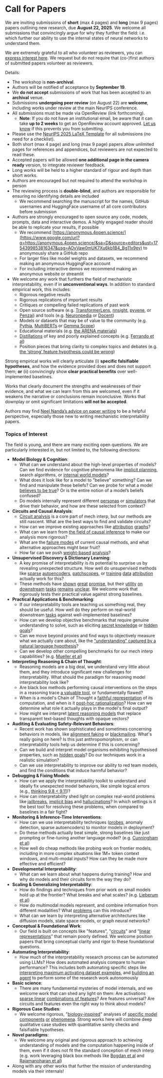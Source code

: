 # Call for Papers
We are inviting submissions of **short** (max 4 pages) and **long** (max 9 pages) papers outlining new research, due **August 22, 2025**. We welcome all submissions that convincingly argue for why they further the field: i.e. which further our ability to use the internal states of neural networks to understand them. 

We are extremely grateful to all who volunteer as reviewers, you can [express interest here](https://www.google.com/url?q=https://docs.google.com/forms/d/e/1FAIpQLSdiw1SJllzoTz_nqzDTzTOGb9DV3W_truQyh-WvYj_QGIi7Mg/viewform?usp%3Ddialog&sa=D&source=editors&ust=1754399853812066&usg=AOvVaw390Go1MlsPTX78wt5voYtD). We request but do not require that (co-)first authors of submitted papers volunteer as reviewers. 

Details: 
* The workshop is **non-archival**.
* Authors will be notified of acceptance by **September 19**.
* We **do not accept** submissions of work that has been accepted to an **archival** venue.
* Submissions **undergoing peer review** (on August 22) are **welcome**, including works under review at the main NeurIPS conference.
* All submissions must be made via OpenReview (link forthcoming).
  * **Note**: If you do not have an institutional email, be aware that it can take **up to 2 weeks** to get an OpenReview account approved. [Let us know](mailto:neurips2025@mechinterpworkshop.com) if this prevents you from submitting.
* Please use the [NeurIPS 2025 LaTeX Template](https://www.google.com/url?q=https://media.neurips.cc/Conferences/NeurIPS2025/Styles.zip&sa=D&source=editors&ust=1754399853814322&usg=AOvVaw36qmIsbbvASK63EwSso2G9) for all submissions (no need for a checklist).
* Both short (max 4 page) and long (max 9 page) papers allow unlimited pages for references and appendices, but reviewers are not expected to read these.
* Accepted papers will be allowed **one additional page in the camera ready** version, to integrate reviewer feedback.
* Long works will be held to a higher standard of rigour and depth than short works.
* Authors are encouraged but not required to attend the workshop in person
* The reviewing process is **double-blind**, and authors are responsible for ensuring no identifying details are included
  * We recommend searching the manuscript for the names, GitHub usernames and HuggingFace username of all core contributors before submission
* Authors are strongly encouraged to open source any code, models, prompts, data and interactive demos. A highly engaged reader should be able to replicate your results, if possible
  * We recommend [https://anonymous.4open.science/](https://www.google.com/url?q=https://anonymous.4open.science/&sa=D&source=editors&ust=1754399853816347&usg=AOvVaw0mUK7Xu6kb1B4_Bg11x9ev) to anonymously share a GitHub repo
  * For larger files like model weights and datasets, we recommend making an anonymous HuggingFace account
  * For including interactive demos we recommend making an anonymous website or streamlit
* We welcome any work that furthers the field of mechanistic interpretability, even if in **unconventional ways**. In addition to standard empirical work, this includes:
  * Rigorous negative results
  * Rigorous replications of important results
  * Critiques or compelling failed replications of past work
  * Open source software (e.g. [TransformerLens](https://www.google.com/url?q=https://github.com/neelnanda-io/TransformerLens&sa=D&source=editors&ust=1754399853817692&usg=AOvVaw3qxxr0lg_cXEtoPi910tk_), [nnsight](https://www.google.com/url?q=https://github.com/ndif-team/nnsight&sa=D&source=editors&ust=1754399853817807&usg=AOvVaw1dXpztBedSQQ4U1bhvwXHE), [pyvene](https://www.google.com/url?q=https://github.com/stanfordnlp/pyvene/tree/main/pyvene/models/mlp&sa=D&source=editors&ust=1754399853817948&usg=AOvVaw0w1mFObuU0Xgyt-6OqOwu2), or [Penzai](https://www.google.com/url?q=https://github.com/google-deepmind/penzai&sa=D&source=editors&ust=1754399853818128&usg=AOvVaw2i6p6xyRTDZQIXEGTeB_KG)) and tools (e.g. [Neuronpedia](https://www.google.com/url?q=http://neuronpedia.org&sa=D&source=editors&ust=1754399853818312&usg=AOvVaw3xpsYqFwTssjp2JpuGy7dU) or [Docent](https://www.google.com/url?q=https://transluce.org/introducing-docent&sa=D&source=editors&ust=1754399853818448&usg=AOvVaw2zrIVFpHC-7-pw6GEuv6hs))
  * Models or datasets that may be of value to the community (e.g. [Pythia](https://www.google.com/url?q=https://arxiv.org/abs/2304.01373&sa=D&source=editors&ust=1754399853818811&usg=AOvVaw3hAfVPnAexrxLBvSyx6PcA), [MultiBERTs](https://www.google.com/url?q=https://arxiv.org/abs/2106.16163&sa=D&source=editors&ust=1754399853818938&usg=AOvVaw0qUgpqzCaxw4aluvrkonwf) or [Gemma Scope](https://www.google.com/url?q=https://arxiv.org/abs/2408.05147&sa=D&source=editors&ust=1754399853819052&usg=AOvVaw3xl2lFr9mSN5n4rjmjygKe))
  * Educational materials (e.g. [the ARENA materials](https://www.google.com/url?q=https://arena3-chapter1-transformer-interp.streamlit.app/&sa=D&source=editors&ust=1754399853819385&usg=AOvVaw1BnoOtKbRokdslYuL2ItXI))
  * [Distillations](https://www.google.com/url?q=https://distill.pub/2017/research-debt/&sa=D&source=editors&ust=1754399853819684&usg=AOvVaw1W2hE_5RB2IJbkSEJtrEjr) of key and poorly explained concepts (e.g. [Ferrando et al](https://www.google.com/url?q=https://arxiv.org/abs/2405.00208&sa=D&source=editors&ust=1754399853819991&usg=AOvVaw2noSditgJptOhiEISR9VLR))
  * Position pieces that bring clarity to complex topics and debates (e.g. [the ‘strong’ feature hypothesis could be wrong](https://www.google.com/url?q=https://www.alignmentforum.org/posts/tojtPCCRpKLSHBdpn/the-strong-feature-hypothesis-could-be-wrong&sa=D&source=editors&ust=1754399853820554&usg=AOvVaw25DNzc0Tye5Hz_0aURowXm))

Strong empirical works will clearly articulate (i) **specific falsifiable hypotheses**, and how the evidence provided does and does not support them; **or** (ii) convincingly show **clear practical benefits** over well-implemented baselines. 

Works that clearly document the strengths and weaknesses of their evidence, and what we can learn from this are welcomed, even if it weakens the narrative or conclusions remain inconclusive. Works that downplay or omit significant limitations **will not be accepted**. 

Authors may find [Neel Nanda’s advice on paper writing](https://www.google.com/url?q=https://www.alignmentforum.org/posts/eJGptPbbFPZGLpjsp/highly-opinionated-advice-on-how-to-write-ml-papers&sa=D&source=editors&ust=1754399853822699&usg=AOvVaw06JMrIfkA5KTRmHlmVC9vK) to be a helpful perspective, especially those new to writing mechanistic interpretability papers. 
### Topics of Interest
The field is young, and there are many exciting open questions. We are particularly interested in, but not limited to, the following directions: 
* **Model Biology & Cognition**:
  * What can we understand about the high-level properties of models? Can we find evidence for cognitive phenomena like [implicit planning](https://www.google.com/url?q=https://transformer-circuits.pub/2025/attribution-graphs/biology.html%23dives-poems&sa=D&source=editors&ust=1754399853824011&usg=AOvVaw0-RPxKIZvLeswgQwiCDPK7), search algorithms, or [internal world models](https://www.google.com/url?q=https://arxiv.org/abs/2210.13382&sa=D&source=editors&ust=1754399853824218&usg=AOvVaw1UUIBMBlo4dT7AUfSBdAiC)?
  * What does it look like for a model to "believe" something? Can we find and manipulate these beliefs? Can we probe for what a model [believes to be true](https://www.google.com/url?q=https://arxiv.org/abs/2310.06824&sa=D&source=editors&ust=1754399853824701&usg=AOvVaw22Fr4yWHrVhiQjR6znxE0P)? Or is the entire notion of a model’s beliefs confused?
  * Do models internally represent different [personas](https://www.google.com/url?q=https://arxiv.org/abs/2406.12094&sa=D&source=editors&ust=1754399853825037&usg=AOvVaw2KYF5uupB8JChZ6sGk-Bip) or [simulators](https://www.google.com/url?q=https://www.nature.com/articles/s41586-023-06647-8&sa=D&source=editors&ust=1754399853825168&usg=AOvVaw3ZGviJYzrrj3BfuYkszma7) that drive their behavior, and how are these selected from context?
* **Circuits and Causal Analysis**:
  * [Circuit analysis](https://www.google.com/url?q=https://distill.pub/2020/circuits/zoom-in/&sa=D&source=editors&ust=1754399853825555&usg=AOvVaw0C0ElVuBVw75DrCCxPL1fk) is a core part of mech interp, but our methods are still nascent. What are the best ways to find and validate circuits?
  * How can we improve existing approaches like [attribution](https://www.google.com/url?q=https://arxiv.org/abs/2406.11944&sa=D&source=editors&ust=1754399853826028&usg=AOvVaw2fy-XaBm4SyGWxY0TXjFIx) [graphs](https://www.google.com/url?q=https://transformer-circuits.pub/2025/attribution-graphs/methods.html&sa=D&source=editors&ust=1754399853826165&usg=AOvVaw0kgYAbij95ei3eIE3OoObb)?
  * What can we learn from [the field of causal inference](https://www.google.com/url?q=https://arxiv.org/abs/2407.04690&sa=D&source=editors&ust=1754399853826389&usg=AOvVaw1OlxoijZDxKtX-hfhfiyI8) to make our analysis more rigorous?
  * What are the [failure modes](https://www.google.com/url?q=https://arxiv.org/abs/2307.15771&sa=D&source=editors&ust=1754399853826649&usg=AOvVaw3W6t-Tb-0VDnrbaWrZEZg8) of current causal methods, and what alternative approaches might bear fruit?
  * How far can we push [weight-based](https://www.google.com/url?q=https://arxiv.org/abs/2301.05217&sa=D&source=editors&ust=1754399853826957&usg=AOvVaw0ZhGXSx8z0gcWUC0JUhNq4) [analysis](https://www.google.com/url?q=https://arxiv.org/abs/2410.08417&sa=D&source=editors&ust=1754399853827069&usg=AOvVaw1xvkWh_L92HlZgGkQuvknx)?
* **Unsupervised Discovery & Dictionary Learning**:
  * A key promise of interpretability is its potential to surprise us by revealing unexpected structure. How well do unsupervised methods like [sparse](https://www.google.com/url?q=https://arxiv.org/abs/2103.15949&sa=D&source=editors&ust=1754399853827602&usg=AOvVaw3eJ8aoI8zjeKYjR-fYbTxD) [autoencoders](https://www.google.com/url?q=https://transformer-circuits.pub/2023/monosemantic-features&sa=D&source=editors&ust=1754399853827741&usg=AOvVaw0cQmU_np4hRO3mkuDsxmmc), [patch](https://www.google.com/url?q=https://arxiv.org/abs/2401.06102&sa=D&source=editors&ust=1754399853827848&usg=AOvVaw3iWydfMJa87raM517mPORz)[scopes](https://www.google.com/url?q=https://arxiv.org/abs/2403.10949v2&sa=D&source=editors&ust=1754399853827935&usg=AOvVaw2pmYjn3GHZNdpYHZlNxP4z), or [training](https://www.google.com/url?q=https://proceedings.mlr.press/v70/koh17a?ref%3Dhttps://githubhelp.com&sa=D&source=editors&ust=1754399853828080&usg=AOvVaw380XBVZM_Gjcrhdqe9uH7_) [data](https://www.google.com/url?q=https://arxiv.org/abs/2308.03296&sa=D&source=editors&ust=1754399853828182&usg=AOvVaw0Kz1EIPUWjTQB3FbBYvSOO) [attribution](https://www.google.com/url?q=https://arxiv.org/abs/2205.11482&sa=D&source=editors&ust=1754399853828287&usg=AOvVaw2lYNscnbZ0XU1Zgq_zlcRd) actually work for this?
  * These methods have [shown](https://www.google.com/url?q=https://transformer-circuits.pub/2024/scaling-monosemanticity/index.html&sa=D&source=editors&ust=1754399853828544&usg=AOvVaw15NP8jTHWxKb5rSzmnxEiE) [great](https://www.google.com/url?q=https://transformer-circuits.pub/2025/attribution-graphs/biology.html&sa=D&source=editors&ust=1754399853828685&usg=AOvVaw30iZPxmFr4iDUjLeDU-UMb) [promise](https://www.google.com/url?q=https://arxiv.org/abs/2503.10965&sa=D&source=editors&ust=1754399853828799&usg=AOvVaw3MltbwdQsVduEQVMtS7oXN), but their [utility](https://www.google.com/url?q=https://arxiv.org/abs/2502.16681&sa=D&source=editors&ust=1754399853828926&usg=AOvVaw1Iv55wNPZfc3afdqmDQQtO) [on](https://www.google.com/url?q=https://www.tilderesearch.com/blog/sieve&sa=D&source=editors&ust=1754399853829032&usg=AOvVaw3n5gQlc-Y3PvdogU2kpWIe) [downstream](https://www.google.com/url?q=https://arxiv.org/abs/2501.17148&sa=D&source=editors&ust=1754399853829139&usg=AOvVaw2gyixjQQ2X0Col96MRSMr-) [tasks](https://www.google.com/url?q=https://transformer-circuits.pub/2024/features-as-classifiers/index.html&sa=D&source=editors&ust=1754399853829272&usg=AOvVaw2c6vSkCOofUKMqKbtC6wJB) [remains](https://www.google.com/url?q=https://arxiv.org/abs/2502.04382&sa=D&source=editors&ust=1754399853829372&usg=AOvVaw1gJ7CvahFtFQUaIdo4h2Sr) [unclear](https://www.google.com/url?q=https://www.alignmentforum.org/posts/4uXCAJNuPKtKBsi28/negative-results-for-saes-on-downstream-tasks&sa=D&source=editors&ust=1754399853829584&usg=AOvVaw026YgrJK4drCimMvSyyegH). We welcome work that rigorously tests their practical value against strong baselines.
* **Practical Applications & Benchmarking**:
  * If our interpretability tools are teaching us something real, they should be useful. How well do they perform on real-world downstream [tasks](https://www.google.com/url?q=https://www.lesswrong.com/posts/wGRnzCFcowRCrpX4Y/downstream-applications-as-validation-of-interpretability&sa=D&source=editors&ust=1754399853830298&usg=AOvVaw0pfOyHFsN0Htt3uE5r59er) against well-implemented baselines?
  * How can we develop objective benchmarks that require genuine understanding to solve, such as eliciting [secret knowledge](https://www.google.com/url?q=https://arxiv.org/abs/2505.14352&sa=D&source=editors&ust=1754399853830813&usg=AOvVaw2pGIs1jfzR6Dnnz8iqQk3j) or [hidden goals](https://www.google.com/url?q=https://arxiv.org/abs/2503.10965&sa=D&source=editors&ust=1754399853830940&usg=AOvVaw09LEzqiXsn_LAV8aRcoZVv)?
  * Can we move beyond proxies and find ways to objectively measure what we actually care about, like the ["understanding" captured by a natural language hypothesis](https://www.google.com/url?q=https://arxiv.org/abs/2502.04382&sa=D&source=editors&ust=1754399853831428&usg=AOvVaw29fM_ajdy2qZtV6vx6-wxU)?
  * Can we develop other compelling benchmarks for our mech interp capabilities? (e.g. [Mueller et al](https://www.google.com/url?q=https://arxiv.org/abs/2504.13151&sa=D&source=editors&ust=1754399853831811&usg=AOvVaw2sLt9l6N0kMAuxInvUVUAz))
* **Interpreting Reasoning & Chain of Thought**:
  * Reasoning models are a big deal, we understand very little about them, and they introduce significant new challenges for interpretability. What should the paradigm for reasoning model interpretability look like?
  * Are black box methods performing causal interventions on the steps in a reasoning trace [a valuable tool](https://www.google.com/url?q=https://arxiv.org/abs/2506.19143&sa=D&source=editors&ust=1754399853832794&usg=AOvVaw0BrstFBFBeE2TK32kiEEgB), or fundamentally flawed?
  * When is a model's Chain of Thought a [faithful representation](https://www.google.com/url?q=https://arxiv.org/abs/2305.04388&sa=D&source=editors&ust=1754399853833166&usg=AOvVaw13e7wihWEG5Cgx0oAADqfv) of its computation, and when is it [post-hoc rationalization](https://www.google.com/url?q=https://arxiv.org/abs/2503.08679&sa=D&source=editors&ust=1754399853833403&usg=AOvVaw1GgjOZMoyiecUobYiw2rke)? How can we determine what role it actually plays in the model's final output?
  * How might we interpret [latent reasoning models](https://www.google.com/url?q=https://arxiv.org/abs/2412.06769&sa=D&source=editors&ust=1754399853833815&usg=AOvVaw1B8Xr7mQsjSJnPW5QRD59g) that replace transparent text-based thoughts with opaque vectors?
* **Auditing & Evaluating Safety-Relevant Behaviors**:
  * Recent work has shown sophisticated and sometimes concerning behaviors in models, like [alignment faking](https://www.google.com/url?q=https://arxiv.org/abs/2412.14093&sa=D&source=editors&ust=1754399853834475&usg=AOvVaw3N92InnmRiw3mHshC4CS3o) or [blackmailing](https://www.google.com/url?q=https://www.anthropic.com/research/agentic-misalignment&sa=D&source=editors&ust=1754399853834620&usg=AOvVaw2yw-2puEg1L7eRsPX4zDux). What's really going on here? Is this just anthropomorphism, or can interpretability tools help us determine if this is concerning?
  * Can we build and interpret model organisms exhibiting hypothesised properties, such as [hidden goals](https://www.google.com/url?q=https://arxiv.org/abs/2503.10965&sa=D&source=editors&ust=1754399853835156&usg=AOvVaw17FZd-OH7sVaJf61twl7Cu)? Do our techniques work in a realistic simulation?
  * Can we use interpretability to improve our ability to red team models, and find the conditions that induce harmful behavior?
* **Debugging & Fixing Models**:
  * How can we apply the interpretability toolkit to understand and ideally fix unexpected model behaviors, like simple logical errors (e.g., [thinking 9.8 < 9.11](https://www.google.com/url?q=https://transluce.org/observability-interface&sa=D&source=editors&ust=1754399853836033&usg=AOvVaw2ityj6DSQYq9TNado-BVEx))?
  * How can interpretability shed light on complex real-world problems like [jailbreaks](https://www.google.com/url?q=https://transformer-circuits.pub/2025/attribution-graphs/biology.html%23dives-jailbreak&sa=D&source=editors&ust=1754399853836358&usg=AOvVaw0K6wMNHyiicJ_DZjjhpACZ), [implicit bias](https://www.google.com/url?q=https://arxiv.org/abs/2506.10922&sa=D&source=editors&ust=1754399853836490&usg=AOvVaw1eSadZuOBQma2zw_neOso2) and [hallucinations](https://www.google.com/url?q=https://arxiv.org/abs/2411.14257&sa=D&source=editors&ust=1754399853836625&usg=AOvVaw18n-14EBkPWpzdUcCJj0zL)? In which settings is it the best tool for resolving these problems, when compared to baselines in a fair fight?
* **Monitoring & Inference-Time Interventions**:
  * How can we use interpretability techniques ([probes](https://www.google.com/url?q=https://arxiv.org/abs/2102.12452&sa=D&source=editors&ust=1754399853837225&usg=AOvVaw0eYO4ZC5B_Gkin4MCHfK6Z), anomaly detection, sparse autoencoders) to monitor models in deployment?
  * Do these methods actually beat simple, strong baselines like just prompting or fine-tuning another language model? (e.g. [Cunningham et al](https://www.google.com/url?q=https://alignment.anthropic.com/2025/cheap-monitors/&sa=D&source=editors&ust=1754399853837741&usg=AOvVaw0LjY-hIo9TcF10-8iSqGlx))
  * How well do cheap methods like probing work on frontier models, including in more complex situations like 1M+ token context windows, and multi-modal inputs? How can they be made more effective and efficient?
* **Developmental Interpretability**:
  * What can we learn about what happens during training? How and why do models and their circuits form the way they do?
* **Scaling & Generalizing Interpretability**:
  * How do findings and techniques from prior work on small models hold up at the frontier? What breaks and what scales? (e.g. [Lieberum et al](https://www.google.com/url?q=https://arxiv.org/abs/2307.09458&sa=D&source=editors&ust=1754399853839021&usg=AOvVaw12Ig86bfEKGt23PsuiqnLo))
  * How do multimodal models represent, and combine information from different modalities? What [problems](https://www.google.com/url?q=https://openreview.net/pdf?id%3DVUhRdZp8ke&sa=D&source=editors&ust=1754399853839386&usg=AOvVaw1F2m_AUrnPr1fdmNQklPr5) can this introduce?
  * What can we learn by interpreting alternative architectures like diffusion models, state space models, or graph neural networks?
* **Conceptual & Foundational Work**:
  * Our field is built on concepts like "features", "[circuits](https://www.google.com/url?q=https://distill.pub/2020/circuits/zoom-in/&sa=D&source=editors&ust=1754399853840458&usg=AOvVaw1NyDsQqhp1tNijj3pOyTXK)" and “[linear representations](https://www.google.com/url?q=https://transformer-circuits.pub/2024/july-update/index.html%23linear-representations&sa=D&source=editors&ust=1754399853840757&usg=AOvVaw2NYuLeKB0XstXaMiPf7D-b)” that remain poorly defined. We welcome position papers that bring conceptual clarity and rigor to these foundational questions.
* **Automating Interpretability**:
  * How much of the interpretability research process can be automated using LLMs? How does automated analysis compare to human performance? This includes both automating specific steps like [interpreting maximum activating dataset examples](https://www.google.com/url?q=https://openaipublic.blob.core.windows.net/neuron-explainer/paper/index.html&sa=D&source=editors&ust=1754399853842220&usg=AOvVaw1DxPzWd0OOqN436QzHYQrT), and [building an agent](https://www.google.com/url?q=https://arxiv.org/abs/2404.14394&sa=D&source=editors&ust=1754399853842423&usg=AOvVaw0Aya7TxWqsZyyDJtevFDLf) to perform some of the research work autonomously
* **Basic science**:
  * There are many fundamental mysteries of model internals, and we welcome work that can shed any light on them: Are activations [sparse linear](https://www.google.com/url?q=https://arxiv.org/abs/1601.03764&sa=D&source=editors&ust=1754399853843375&usg=AOvVaw2bhT2NTQkAGiRc5wr33Rv7) [combinations of features](https://www.google.com/url?q=https://transformer-circuits.pub/2022/toy_model/index.html&sa=D&source=editors&ust=1754399853843660&usg=AOvVaw3vTeGBoMbAU2tAWY_89j3m)? Are features universal? Are circuits and features even the right way to think about models?
* **Rigorous Case Studies**:
  * We welcome rigorous, "[biology-inspired](https://www.google.com/url?q=https://distill.pub/2020/circuits/curve-circuits/&sa=D&source=editors&ust=1754399853844535&usg=AOvVaw2iXgB5AHZh0w0HhAOcoG1I)" analyses of [specific model](https://www.google.com/url?q=https://arxiv.org/abs/2310.04625&sa=D&source=editors&ust=1754399853844781&usg=AOvVaw23VHpjbiqChZ34q_XLb0Qt) [components](https://www.google.com/url?q=https://transformer-circuits.pub/2024/scaling-monosemanticity/index.html&sa=D&source=editors&ust=1754399853845040&usg=AOvVaw2UvVji2IRB3bVX2QYjeWV6) [or](https://www.google.com/url?q=https://arxiv.org/abs/2305.01610&sa=D&source=editors&ust=1754399853845222&usg=AOvVaw16TFxycwHJshWaIhS5OpwY) [phenomena](https://www.google.com/url?q=https://arxiv.org/abs/2306.09346&sa=D&source=editors&ust=1754399853845389&usg=AOvVaw0rqk52bMyyb4V4L0CtnfQh). Strong works here will combine deep qualitative case studies with quantitative sanity checks and falsifiable hypotheses.
* **Novel paradigms**:
  * We welcome any original and rigorous approach to achieving understanding of models and the computation happening inside of them, even if it does not fit the standard conception of mech interp (e.g. work leveraging black box methods like [Bogdan et al](https://www.google.com/url?q=https://arxiv.org/abs/2506.19143&sa=D&source=editors&ust=1754399853846764&usg=AOvVaw1BvoJElMal1cnFQFKDY_ax) and [Rajamanoharan et al](https://www.google.com/url?q=https://www.alignmentforum.org/posts/wnzkjSmrgWZaBa2aC/self-preservation-or-instruction-ambiguity-examining-the&sa=D&source=editors&ust=1754399853847132&usg=AOvVaw1i_mdjHejmrK0OTlZc9NeV))
* Along with any other works that further the mission of understanding models via their internals!